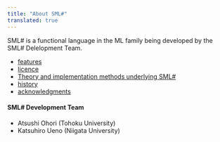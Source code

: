 ```yaml
---
title: "About SML#"
translated: true
---
```

SML# is a functional language in the ML family being developed by 
the SML# Delelopment Team.

* [features](./features/)
* [licence](./license/)
* [Theory and implementation methods underlying SML#](./references/)
* [history](./history/)
* [acknowledgments](./acknowledgments/)

#### SML# Development Team

* Atsushi Ohori (Tohoku University)
* Katsuhiro Ueno (Niigata University)

